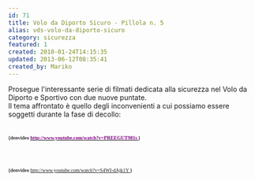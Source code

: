 ```yaml
---
id: 71
title: Volo da Diporto Sicuro - Pillola n. 5
alias: vds-volo-da-diporto-sicuro
category: sicurezza
featured: 1
created: 2010-01-24T14:15:35
updated: 2013-06-12T08:35:41
created_by: Mariko
---
```

<p>
 Prosegue l'interessante serie di filmati dedicata alla sicurezza nel Volo da Diporto e Sportivo con due nuove puntate.
 <br/>
 Il tema affrontato è quello degli inconvenienti a cui possiamo essere soggetti durante la fase di decollo:
 <br/>
 <br/>
 <br/>
 <span style="font-family: Tahoma; color: #333333; font-size: x-small;">
  <strong>
   {denvideo
  </strong>
  <a href="http://www.youtube.com/watch?v=PREEGUT981s">
   <strong>
    <span style="text-decoration: underline;">
     <span style="color: #800080;">
      http://www.youtube.com/watch?v=PREEGUT981s
     </span>
    </span>
   </strong>
  </a>
  <strong>
   }
   <br/>
  </strong>
  <br/>
  <br/>
  <br/>
  <br/>
  <br/>
  <span style="font-family: Tahoma; color: #333333; font-size: x-small;">
   <strong>
    {denvideo
   </strong>
  </span>
  <a href="http://www.youtube.com/watch?v=S4WI-dAjk1Y">
   http://www.youtube.com/watch?v=S4WI-dAjk1Y
  </a>
  <strong>
   }
  </strong>
  <br/>
  <br/>
  <br/>
  <br/>
 </span>
</p>
